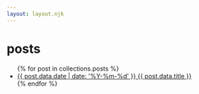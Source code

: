 ```yaml
---
layout: layout.njk
---
```


<h1>posts</h1>

<ul>
{% for post in collections.posts %}
  <li><a href="{{ post.url }}">{{ post.data.date | date: '%Y-%m-%d' }} {{ post.data.title }}</a></li>
{% endfor %}
</ul>
